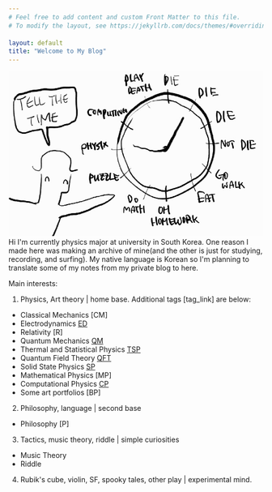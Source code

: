 ```yaml
---
# Feel free to add content and custom Front Matter to this file.
# To modify the layout, see https://jekyllrb.com/docs/themes/#overriding-theme-defaults

layout: default
title: "Welcome to My Blog"
---
```


![Hi](./assets/img/img.jpg)
Hi I'm currently physics major at university in South Korea. One reason I made here was making an archive of mine(and the other is just for studying, recording, and surfing). My native language is Korean so I'm planning to translate some of my notes from my private blog to here. 

Main interests: 

1. Physics, Art theory | home base. Additional tags [tag_link] are below:
- Classical Mechanics [CM]
- Electrodynamics [ED](./ED/ED_content.html)
- Relativity [R]
- Quantum Mechanics [QM](./QM/QM_content.html)
- Thermal and Statistical Physics [TSP](./TSP/TSP_content.html)
- Quantum Field Theory [QFT](./QFT/QFT_content.html)
- Solid State Physics [SP](./SP/SP_content.html)
- Mathematical Physics [MP]
- Computational Physics [CP](./CP/CP_content.html)
- Some art portfolios [BP]

2. Philosophy, language | second base
- Philosophy [P]

3. Tactics, music theory, riddle | simple curiosities
- Music Theory
- Riddle

4. Rubik's cube, violin, SF, spooky tales, other play | experimental mind.